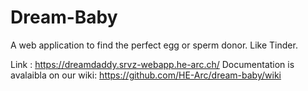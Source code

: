 # Dream-Baby

A web application to find the perfect egg or sperm donor. Like Tinder.

Link : https://dreamdaddy.srvz-webapp.he-arc.ch/
Documentation is avalaibla on our wiki: https://github.com/HE-Arc/dream-baby/wiki
